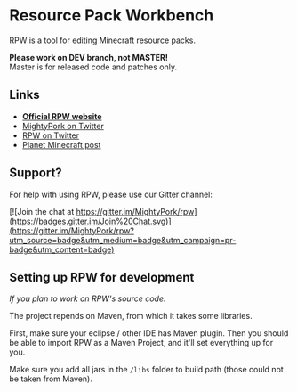 # Resource Pack Workbench

RPW is a tool for editing Minecraft resource packs.

**Please work on DEV branch, not MASTER!**<br>
Master is for released code and patches only.

## Links

- [**Official RPW website**](http://rpw.ondrovo.com)
- [MightyPork on Twitter](https://twitter.com/MightyPork)
- [RPW on Twitter](https://twitter.com/RPWapp)
- [Planet Minecraft post](http://www.planetminecraft.com/mod/tool-resourcepack-workbench---the-ultimate-pack-creator/)

## Support?

For help with using RPW, please use our Gitter channel:

[![Join the chat at https://gitter.im/MightyPork/rpw](https://badges.gitter.im/Join%20Chat.svg)](https://gitter.im/MightyPork/rpw?utm_source=badge&utm_medium=badge&utm_campaign=pr-badge&utm_content=badge)

## Setting up RPW for development

*If you plan to work on RPW's source code:*

The project repends on Maven, from which it takes some libraries.

First, make sure your eclipse / other IDE has Maven plugin. Then you should be able to import RPW as a Maven Project, and it'll set everything up for you.

Make sure you add all jars in the `/libs` folder to build path (those could not be taken from Maven).


